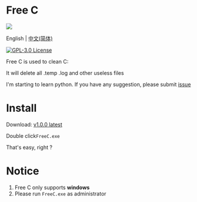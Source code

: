 # Free C

[![](https://starry-trace-sky-moe-counter.vercel.app/get/@freec?theme=rule34)](https://github.com/StarrySky-skyler/FreeC)

English | [中文(简体)](./README_zh_cn.md)

[![GPL-3.0 License](https://img.shields.io/badge/LICENSE-GPL_3.0-green.svg?style=for-the-badge)](https://github.com/StarrySky-skyler/FreeC/blob/main/LICENSE)

Free C is used to clean C:

It will delete all .temp .log and other useless files

I'm starting to learn python. If you have any suggestion, please submit [issue](https://github.com/StarrySky-skyler/FreeC/issues)

# Install

Download:
[v1.0.0 latest](https://github.com/StarrySky-skyler/FreeC/releases/download/v1.0.0/FreeC.exe)

Double click`FreeC.exe`

That's easy, right ?

# Notice

1. Free C only supports **windows**
2. Please run `FreeC.exe` as administrator
